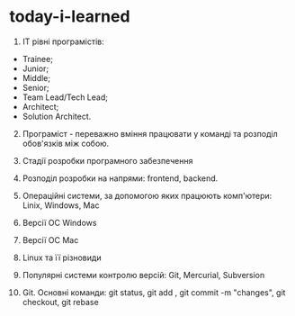# today-i-learned

1. ІT рівні програмістів:
 - Trainee;
 - Junior;
 - Middle;
 - Senior;
 - Team Lead/Tech Lead;
 - Architect;
 - Solution Architect.
 
 2. Програміст - переважно вміння працювати у команді та розподіл обов'язків між собою.
 
 3. Стадії розробки програмного забезпечення
 
 4. Розподіл розробки на напрями: frontend, backend.
 
 5. Операційні системи, за допомогою яких працюють комп'ютери: Linix, Windows, Mac
 
 6. Версії ОС Windows
 
 7. Версії ОС Mac
 
 8. Linux та її різновиди
 
 9. Популярні системи контролю версій: Git, Mercurial, Subversion
 
 10. Git. 
 Основні команди: git status, git add <file>, git commit -m "changes", git checkout, git rebase
